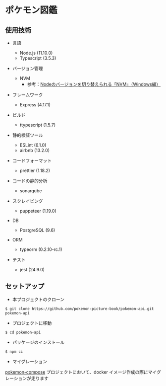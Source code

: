 # ポケモン図鑑

## 使用技術

* 言語
  * Node.js (11.10.0)
  * Typescript (3.5.3)

* バージョン管理
  * NVM
    * 参考：[Nodeのバージョンを切り替えられる「NVM」（Windows編）](http://blog.h2o-space.com/2016/11/1095/)

* フレームワーク
  * Express (4.17.1)

* ビルド
  * ttypescript (1.5.7)

* 静的検証ツール
  * ESLint (6.1.0)
  * airbnb (13.2.0)

* コードフォーマット
  * prettier (1.18.2)

* コードの静的分析
  * sonarqube

* スクレイピング
  * puppeteer (1.19.0)

* DB
  * PostgreSQL (9.6)

* ORM
  * typeorm (0.2.10-rc.1)

* テスト
  * jest (24.9.0)

## セットアップ

* 本プロジェクトのクローン

```
$ git clone https://github.com/pokemon-picture-book/pokemon-api.git pokemon-api
```

* プロジェクトに移動

```
$ cd pokemon-api
```

* パッケージのインストール

```
$ npm ci
```

* マイグレーション

[pokemon-compose](https://github.com/pokemon-picture-book/pokemon-compose) プロジェクトにおいて、docker イメージ作成の際にマイグレーションが走ります
